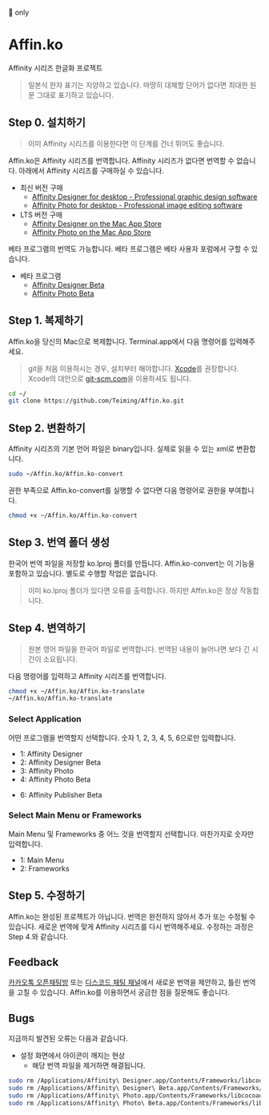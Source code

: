  only
# Affin.ko
Affinity 시리즈 한글화 프로젝트
>일본식 한자 표기는 지양하고 있습니다.
>마땅히 대체할 단어가 없다면 최대한 원문 그대로 표기하고 있습니다.

## Step 0. 설치하기
> 이미 Affinity 시리즈를 이용한다면 이 단계를 건너 뛰어도 좋습니다.

Affin.ko은 Affinity 시리즈를 번역합니다. Affinity 시리즈가 없다면 번역할 수 없습니다. 아래에서 Affinity 시리즈를 구매하실 수 있습니다.
* 최신 버전 구매
  * [Affinity Designer for desktop - Professional graphic design software](https://affinity.serif.com/designer/desktop)
  * [Affinity Photo for desktop - Professional image editing software](https://affinity.serif.com/photo/desktop)
  <!-- * [Affinity Publisher for desktop](https://affinity.serif.com/publisher/desktop) -->
* LTS 버전 구매
  * [Affinity Designer on the Mac App Store](https://itunes.apple.com/app/affinity-designer/id824171161)
  * [Affinity Photo on the Mac App Store](https://itunes.apple.com/app/affinity-photo/id824183456)
  <!-- * [Affinity Publisher on the Mac App Store](https://itunes.apple.com/app/affinity-publisher/id) -->
베타 프로그램의 번역도 가능합니다. 베타 프로그램은 베타 사용자 포럼에서 구할 수 있습니다.
* 베타 프로그램
  * [Affinity Designer Beta](https://affin.co/des17beta)
  * [Affinity Photo Beta](https://affin.co/photo17beta)
## Step 1. 복제하기
Affin.ko을 당신의 Mac으로 복제합니다. Terminal.app에서 다음 명령어를 입력해주세요.
> git을 처음 이용하시는 경우, 설치부터 해야합니다. [Xcode](https://itunes.apple.com/app/xcode/id497799835)를 권장합니다. Xcode의 대안으로 [git-scm.com](https://git-scm.com)을 이용하셔도 됩니다.

```sh
cd ~/
git clone https://github.com/Teiming/Affin.ko.git
```
## Step 2. 변환하기
Affinity 시리즈의 기본 언어 파일은 binary입니다. 실제로 읽을 수 있는 xml로 변환합니다.
```sh
sudo ~/Affin.ko/Affin.ko-convert
```
권한 부족으로 Affin.ko-convert를 실행할 수 없다면 다음 명령어로 권한을 부여합니다.
```sh
chmod +x ~/Affin.ko/Affin.ko-convert
```
## Step 3. 번역 폴더 생성
한국어 번역 파일을 저장할 ko.lproj 폴더를 만듭니다. Affin.ko-convert는 이 기능을 포함하고 있습니다. 별도로 수행할 작업은 없습니다.
> 이미 ko.lproj 폴더가 있다면 오류를 출력합니다. 하지만 Affin.ko은 정상 작동합니다.

## Step 4. 변역하기
> 원본 영어 파일을 한국어 파일로 번역합니다. 번역된 내용이 늘어나면 보다 긴 시간이 소요됩니다.

다음 명령어를 입력하고 Affinity 시리즈를 번역합니다.
```sh
chmod +x ~/Affin.ko/Affin.ko-translate
~/Affin.ko/Affin.ko-translate
```
### Select Application
어떤 프로그램을 번역할지 선택합니다. 숫자 1, 2, 3, 4, 5, 6으로만 입력합니다.
* 1: Affinity Designer
* 2: Affinity Designer Beta
* 3: Affinity Photo
* 4: Affinity Photo Beta
<!-- * 5: Affinity Publisher -->
* 6: Affinity Publisher Beta
### Select Main Menu or Frameworks
Main Menu 및 Frameworks 중 어느 것을 번역할지 선택합니다. 마찬가지로 숫자만 입력합니다.
* 1: Main Menu
* 2: Frameworks
## Step 5. 수정하기
Affin.ko는 완성된 프로젝트가 아닙니다. 번역은 완전하지 않아서 추가 또는 수정될 수 있습니다. 새로운 번역에 맞게 Affinity 시리즈를 다시 번역해주세요. 수정하는 과정은 Step 4.와 같습니다.
## Feedback
[카카오톡 오픈채팅방](https://open.kakao.com/o/gmcERP6) 또는 [디스코드 채팅 채널](https://discord.gg/Y2DGXE3)에서 새로운 번역을 제안하고, 틀린 번역을 고칠 수 있습니다. Affin.ko를 이용하면서 궁금한 점을 질문해도 좋습니다.
## Bugs
지금까지 발견된 오류는 다음과 같습니다.
* 설정 화면에서 아이콘이 깨지는 현상
  * 해당 번역 파일을 제거하면 해결됩니다.
```sh
sudo rm /Applications/Affinity\ Designer.app/Contents/Frameworks/libcocoaui.framework/Versions/A/Resources/ko.lproj/Preferences.nib
sudo rm /Applications/Affinity\ Designer\ Beta.app/Contents/Frameworks/libcocoaui.framework/Versions/A/Resources/ko.lproj/Preferences.nib
sudo rm /Applications/Affinity\ Photo.app/Contents/Frameworks/libcocoaui.framework/Versions/A/Resources/ko.lproj/Preferences.nib
sudo rm /Applications/Affinity\ Photo\ Beta.app/Contents/Frameworks/libcocoaui.framework/Versions/A/Resources/ko.lproj/Preferences.nib
```

